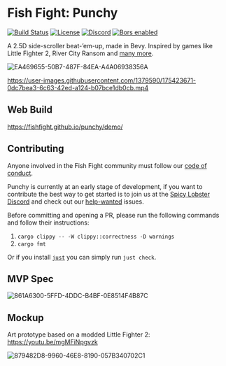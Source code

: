 # Fish Fight: Punchy

[![Build Status](https://img.shields.io/github/workflow/status/fishfight/punchy/CI?logo=github&labelColor=1e1c24&color=216e9b)](https://github.com/fishfight/punchy/actions)
[![License](https://img.shields.io/badge/License-MIT%20or%20Apache%202-green.svg?label=license&labelColor=1e1c24&color=34925e)](./LICENSE.md)
[![Discord](https://img.shields.io/badge/chat-on%20discord-green.svg?logo=discord&logoColor=fff&labelColor=1e1c24&color=8d5b3f)](https://discord.gg/4smxjcheE5)
[![Bors enabled](https://bors.tech/images/badge_small.svg)](https://app.bors.tech/repositories/46829)

A 2.5D side-scroller beat-’em-up, made in Bevy. Inspired by games like Little Fighter 2, River City Ransom and [many more](https://fextralife.com/a-history-of-the-side-scrolling-beat-em-up-part-1/).

![EA469655-50B7-487F-84EA-A4A06938356A](https://user-images.githubusercontent.com/583842/161245719-7b587a2a-dd02-4edc-8640-b26ae6f7eafb.gif)

https://user-images.githubusercontent.com/1379590/175423671-0dc7bea3-6c63-42ed-a124-b07bce1db0cb.mp4

## Web Build

https://fishfight.github.io/punchy/demo/

## Contributing

Anyone involved in the Fish Fight community must follow our [code of conduct](https://github.com/fishfight/FishFight/blob/main/CODE_OF_CONDUCT.md).

Punchy is currently at an early stage of development, if you want to contribute the best way to get started is to join us at the [Spicy Lobster Discord](https://discord.gg/4smxjcheE5) and check out our [help-wanted](https://github.com/fishfight/punchy/labels/help%20wanted) issues.

Before committing and opening a PR, please run the following commands and follow their instructions:

1. `cargo clippy -- -W clippy::correctness -D warnings`
2. `cargo fmt`

Or if you install [`just`](https://github.com/casey/just) you can simply run `just check`.

## MVP Spec

![861A6300-5FFD-4DDC-B4BF-0E8514F4B87C](https://user-images.githubusercontent.com/583842/161247148-0bc07089-1409-48ca-9cc8-ee1a1edddb9e.png)

## Mockup

Art prototype based on a modded Little Fighter 2:
https://youtu.be/mgMFiNpgvzk

![879482D8-9960-46E8-8190-057B340702C1](https://user-images.githubusercontent.com/583842/161245437-7e31568e-3b7f-4b3d-90e8-42747faea5f3.jpeg)

